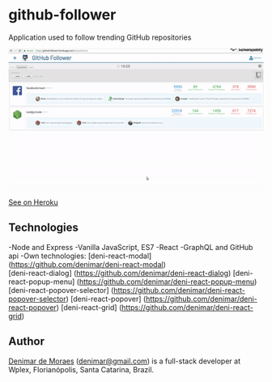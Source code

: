 # github-follower
Application used to follow trending GitHub repositories

![alt text](https://raw.githubusercontent.com/denimar/github-follower/master/github-follower.gif)


[See on Heroku](https://github-follower.herokuapp.com/#/repositories/)

## Technologies
  -Node and Express
  -Vanilla JavaScript, ES7
  -React
  -GraphQL and GitHub api
  -Own technologies:
    [deni-react-modal] (https://github.com/denimar/deni-react-modal)    
    [deni-react-dialog] (https://github.com/denimar/deni-react-dialog)
    [deni-react-popup-menu] (https://github.com/denimar/deni-react-popup-menu)
    [deni-react-popover-selector] (https://github.com/denimar/deni-react-popover-selector)
    [deni-react-popover] (https://github.com/denimar/deni-react-popover)
    [deni-react-grid] (https://github.com/denimar/deni-react-grid)
    
## Author

[Denimar de Moraes](http://github.com/denimar) (denimar@gmail.com) is a full-stack developer at Wplex, Florianópolis, Santa Catarina, Brazil.
